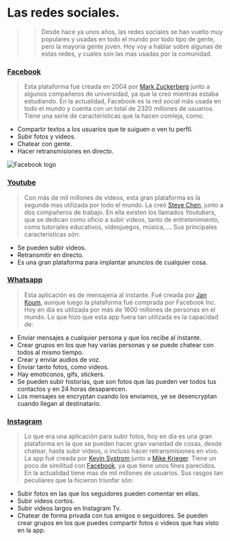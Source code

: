 # Las redes sociales.
>>Desde hace ya unos años, las redes sociales se han vuelto muy populares y usadas en todo el mundo por todo tipo de gente, pero la mayoria gente joven.  Hoy voy a hablar sobre algunas de estas redes, y cuales son las mas usadas por la comunidad.
### [Facebook](www.facebook.es) 
>Esta plataforma fué creada en 2004 por [Mark Zuckerberg](https://es.wikipedia.org/wiki/Mark_Zuckerberg) junto a algunos compañeros de universidad, ya que la creó mientras estaba estudiando. En la actualidad, Facebook es la red social más usada en todo el mundo y cuenta con un total de 2320 millones de usuarios. Tiene una serie de características que la hacen comleja, como: 
* Compartir textos a los usuarios que te suiguen o ven tu perfíl. 
* Subir fotos y videos.
* Chatear con gente.                
* Hacer retransmisiones en directo.

![Facebook logo](https://user-images.githubusercontent.com/71392450/93670263-6c790700-fa9a-11ea-9255-e68ccaa3b0d2.png)

### [Youtube](www.youtube.es)
>Con más de mil millones de videos, esta gran plataforma es la segunda mas utilizada por todo el mundo. La creó [Steve Chen](https://es.wikipedia.org/wiki/Steve_Chen_(YouTube)), junto a dos compañeros de trabajo. En ella existen los llamados _Youtubers_, que se dedican como oficio a subir videos, tanto de entretenimiento, como tutoriales educativos, videojuegos, música,.... Sus principales características són:
* Se pueden subir videos.
* Retransmitir en directo.
* Es una gran plataforma para implantar anuncios de cualquier cosa.
### [Whatsapp](https://web.whatsapp.com/)
>Esta aplicación es de mensajeria al instante. Fué creada por [Jan Koum](https://es.wikipedia.org/wiki/Jan_Koum), aunque luego la plataforma fué comprada por Facebook Inc. Hoy en día es utilizada por más de 1600 millones de personas en el mundo. Lo que hizo que esta app fuera tan utilizada es la capacidad de:
* Enviar mensajes a cualquier persona y que los recibe al instante.
* Crear grupos en los que hay varias personas y se puede chatear con todos al mismo tiempo.
* Crear y enviar audios de voz.
* Enviar tanto fotos, como videos.
* Hay emoticonos, gifs, stickers.
* Se pueden subir historias, que son fotos que las pueden ver todos tus contactos y en 24 horas desaparecen.
* Los mensajes se encryptan cuando los enviamos, ye se desencryptan cuando llegan al destinatario.
### [Instagram](https://www.instagram.com/?hl=es)
>Lo que era una aplicación para subir fotos, hoy en dia es una gran plataforma en la que se pueden hacer gran variedad de cosas, desde chatear, hasta subir videos, o incluso hacer retransmisiones en vivo. La app fué creada por [Kevin Systrom](https://es.wikipedia.org/wiki/Kevin_Systrom) junto a [Mike Krieger](https://es.wikipedia.org/wiki/Mike_Krieger). Tiene un poco de similitud con [Facebook](https://github.com/sergi-hub/Sistemas-Operativos-en-Red/blob/master/README.md#facebook), ya que tiene unos fines parecidos. En la actualidad tiene mas de mil millones de usuarios. Sus rasgos tan peculiares que la hicieron triunfar són:
* Subir fotos en las que los seguidores pueden comentar en ellas.
* Subir videos cortos.
* Subir videos largos en Instagram Tv.
* Chatear de forma privada con tus amigos o seguidores. Se pueden crear grupos en los que puedes compartir fotos o videos que has visto en la app.
